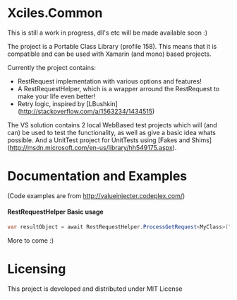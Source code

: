 Xciles.Common
=============
This is still a work in progress, dll's etc will be made available soon :)

The project is a Portable Class Library (profile 158). This means that it is compatible and can be used with Xamarin (and mono) based projects.

Currently the project contains:
* RestRequest implementation with various options and features!
* A RestRequestHelper, which is a wrapper arround the RestRequest to make your life even better!
* Retry logic, inspired by [LBushkin] (http://stackoverflow.com/a/1563234/1434515)

The VS solution contains 2 local WebBased test projects which will (and can) be used to test the functionality, as well as give a basic idea whats possible. And a UnitTest project for UnitTests using [Fakes and Shims] (http://msdn.microsoft.com/en-us/library/hh549175.aspx).

Documentation and Examples
==========================
(Code examples are from http://valueinjecter.codeplex.com/)
#### RestRequestHelper Basic usage
``` C#
var resultObject = await RestRequestHelper.ProcessGetRequest<MyClass>("http://www.example.com/api/mycall");
```

More to come :)

Licensing
=========
This project is developed and distributed under MIT License



